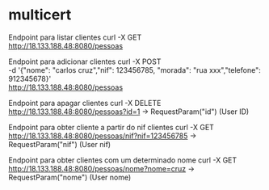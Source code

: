 # multicert

Endpoint para listar clientes
curl -X GET \
http://18.133.188.48:8080/pessoas



Endpoint para adicionar clientes
curl -X POST \
-d '{"nome": "carlos cruz","nif": 123456785, "morada": "rua xxx","telefone": 912345678}' \
http://18.133.188.48:8080/pessoas



Endpoint para apagar clientes
curl -X DELETE \
http://18.133.188.48:8080/pessoas?id=1 -> RequestParam("id") (User ID)



Endpoint para obter cliente a partir do nif clientes
curl -X GET \
http://18.133.188.48:8080/pessoas/nif?nif=123456785 -> RequestParam("nif") (User nif)


Endpoint para  obter clientes com um determinado nome
curl -X GET \
http://18.133.188.48:8080/pessoas/nome?nome=cruz  -> RequestParam("nome") (User nome)


